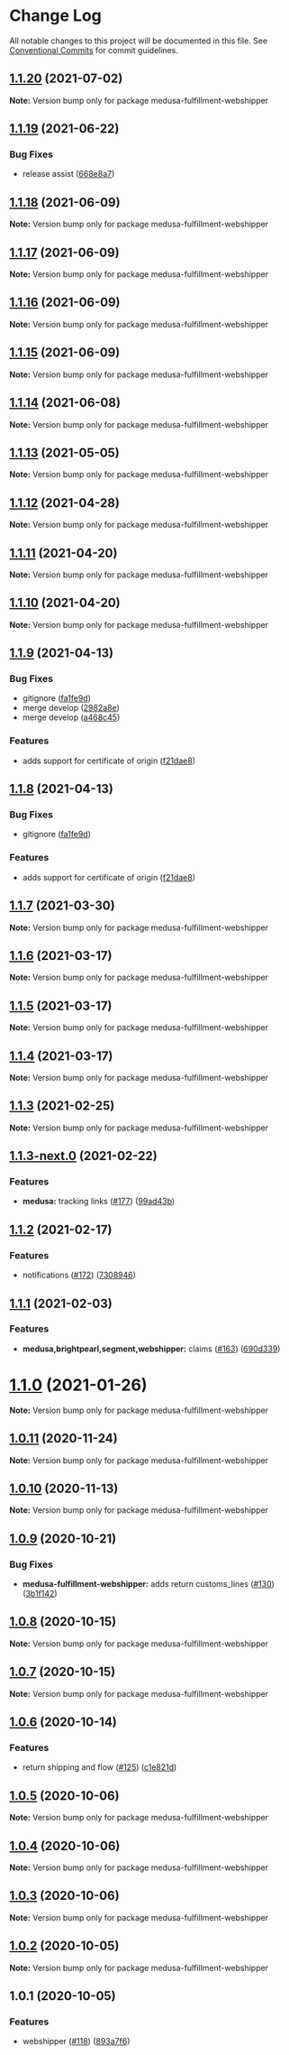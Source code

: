 # Change Log

All notable changes to this project will be documented in this file.
See [Conventional Commits](https://conventionalcommits.org) for commit guidelines.

## [1.1.20](https://github.com/medusajs/medusa/compare/medusa-fulfillment-webshipper@1.1.19...medusa-fulfillment-webshipper@1.1.20) (2021-07-02)

**Note:** Version bump only for package medusa-fulfillment-webshipper





## [1.1.19](https://github.com/medusajs/medusa/compare/medusa-fulfillment-webshipper@1.1.18...medusa-fulfillment-webshipper@1.1.19) (2021-06-22)


### Bug Fixes

* release assist ([668e8a7](https://github.com/medusajs/medusa/commit/668e8a740200847fc2a41c91d2979097f1392532))





## [1.1.18](https://github.com/medusajs/medusa/compare/medusa-fulfillment-webshipper@1.1.17...medusa-fulfillment-webshipper@1.1.18) (2021-06-09)

**Note:** Version bump only for package medusa-fulfillment-webshipper





## [1.1.17](https://github.com/medusajs/medusa/compare/medusa-fulfillment-webshipper@1.1.16...medusa-fulfillment-webshipper@1.1.17) (2021-06-09)

**Note:** Version bump only for package medusa-fulfillment-webshipper





## [1.1.16](https://github.com/medusajs/medusa/compare/medusa-fulfillment-webshipper@1.1.15...medusa-fulfillment-webshipper@1.1.16) (2021-06-09)

**Note:** Version bump only for package medusa-fulfillment-webshipper





## [1.1.15](https://github.com/medusajs/medusa/compare/medusa-fulfillment-webshipper@1.1.14...medusa-fulfillment-webshipper@1.1.15) (2021-06-09)

**Note:** Version bump only for package medusa-fulfillment-webshipper





## [1.1.14](https://github.com/medusajs/medusa/compare/medusa-fulfillment-webshipper@1.1.13...medusa-fulfillment-webshipper@1.1.14) (2021-06-08)

**Note:** Version bump only for package medusa-fulfillment-webshipper





## [1.1.13](https://github.com/medusajs/medusa/compare/medusa-fulfillment-webshipper@1.1.12...medusa-fulfillment-webshipper@1.1.13) (2021-05-05)

**Note:** Version bump only for package medusa-fulfillment-webshipper





## [1.1.12](https://github.com/medusajs/medusa/compare/medusa-fulfillment-webshipper@1.1.9...medusa-fulfillment-webshipper@1.1.12) (2021-04-28)

**Note:** Version bump only for package medusa-fulfillment-webshipper





## [1.1.11](https://github.com/medusajs/medusa/compare/medusa-fulfillment-webshipper@1.1.10...medusa-fulfillment-webshipper@1.1.11) (2021-04-20)

**Note:** Version bump only for package medusa-fulfillment-webshipper





## [1.1.10](https://github.com/medusajs/medusa/compare/medusa-fulfillment-webshipper@1.1.9...medusa-fulfillment-webshipper@1.1.10) (2021-04-20)

**Note:** Version bump only for package medusa-fulfillment-webshipper





## [1.1.9](https://github.com/medusajs/medusa/compare/medusa-fulfillment-webshipper@1.1.8...medusa-fulfillment-webshipper@1.1.9) (2021-04-13)


### Bug Fixes

* gitignore ([fa1fe9d](https://github.com/medusajs/medusa/commit/fa1fe9d619e19a277db6ee3a25ebb177222fa04b))
* merge develop ([2982a8e](https://github.com/medusajs/medusa/commit/2982a8e682e90beb4549d969d9d3b04d78a46a2d))
* merge develop ([a468c45](https://github.com/medusajs/medusa/commit/a468c451e82c68f41b5005a2e480057f6124aaa6))


### Features

* adds support for certificate of origin ([f21dae8](https://github.com/medusajs/medusa/commit/f21dae827ad64522fd1f4d6317740c6b0ded0536))





## [1.1.8](https://github.com/medusajs/medusa/compare/medusa-fulfillment-webshipper@1.1.7...medusa-fulfillment-webshipper@1.1.8) (2021-04-13)


### Bug Fixes

* gitignore ([fa1fe9d](https://github.com/medusajs/medusa/commit/fa1fe9d619e19a277db6ee3a25ebb177222fa04b))


### Features

* adds support for certificate of origin ([f21dae8](https://github.com/medusajs/medusa/commit/f21dae827ad64522fd1f4d6317740c6b0ded0536))





## [1.1.7](https://github.com/medusajs/medusa/compare/medusa-fulfillment-webshipper@1.1.6...medusa-fulfillment-webshipper@1.1.7) (2021-03-30)

**Note:** Version bump only for package medusa-fulfillment-webshipper





## [1.1.6](https://github.com/medusajs/medusa/compare/medusa-fulfillment-webshipper@1.1.5...medusa-fulfillment-webshipper@1.1.6) (2021-03-17)

**Note:** Version bump only for package medusa-fulfillment-webshipper





## [1.1.5](https://github.com/medusajs/medusa/compare/medusa-fulfillment-webshipper@1.1.3...medusa-fulfillment-webshipper@1.1.5) (2021-03-17)

**Note:** Version bump only for package medusa-fulfillment-webshipper





## [1.1.4](https://github.com/medusajs/medusa/compare/medusa-fulfillment-webshipper@1.1.3...medusa-fulfillment-webshipper@1.1.4) (2021-03-17)

**Note:** Version bump only for package medusa-fulfillment-webshipper





## [1.1.3](https://github.com/medusajs/medusa/compare/medusa-fulfillment-webshipper@1.1.3-next.0...medusa-fulfillment-webshipper@1.1.3) (2021-02-25)

**Note:** Version bump only for package medusa-fulfillment-webshipper





## [1.1.3-next.0](https://github.com/medusajs/medusa/compare/medusa-fulfillment-webshipper@1.1.2...medusa-fulfillment-webshipper@1.1.3-next.0) (2021-02-22)


### Features

* **medusa:** tracking links ([#177](https://github.com/medusajs/medusa/issues/177)) ([99ad43b](https://github.com/medusajs/medusa/commit/99ad43bf47c3922f391d433448b1c4affd88f457))





## [1.1.2](https://github.com/medusajs/medusa/compare/medusa-fulfillment-webshipper@1.1.1...medusa-fulfillment-webshipper@1.1.2) (2021-02-17)


### Features

* notifications ([#172](https://github.com/medusajs/medusa/issues/172)) ([7308946](https://github.com/medusajs/medusa/commit/7308946e567ed4e63e1ed3d9d31b30c4f1a73f0d))





## [1.1.1](https://github.com/medusajs/medusa/compare/medusa-fulfillment-webshipper@1.1.0...medusa-fulfillment-webshipper@1.1.1) (2021-02-03)


### Features

* **medusa,brightpearl,segment,webshipper:** claims ([#163](https://github.com/medusajs/medusa/issues/163)) ([690d339](https://github.com/medusajs/medusa/commit/690d33966754a7dbe159c3ac09712a3c3bfaff0b))





# [1.1.0](https://github.com/medusajs/medusa/compare/medusa-fulfillment-webshipper@1.0.11...medusa-fulfillment-webshipper@1.1.0) (2021-01-26)

**Note:** Version bump only for package medusa-fulfillment-webshipper





## [1.0.11](https://github.com/medusajs/medusa/compare/medusa-fulfillment-webshipper@1.0.10...medusa-fulfillment-webshipper@1.0.11) (2020-11-24)

**Note:** Version bump only for package medusa-fulfillment-webshipper





## [1.0.10](https://github.com/medusajs/medusa/compare/medusa-fulfillment-webshipper@1.0.9...medusa-fulfillment-webshipper@1.0.10) (2020-11-13)

**Note:** Version bump only for package medusa-fulfillment-webshipper





## [1.0.9](https://github.com/medusajs/medusa/compare/medusa-fulfillment-webshipper@1.0.8...medusa-fulfillment-webshipper@1.0.9) (2020-10-21)


### Bug Fixes

* **medusa-fulfillment-webshipper:** adds return customs_lines ([#130](https://github.com/medusajs/medusa/issues/130)) ([3b1f142](https://github.com/medusajs/medusa/commit/3b1f1422757f374efa8f3af99046753473d3f745))





## [1.0.8](https://github.com/medusajs/medusa/compare/medusa-fulfillment-webshipper@1.0.7...medusa-fulfillment-webshipper@1.0.8) (2020-10-15)

**Note:** Version bump only for package medusa-fulfillment-webshipper





## [1.0.7](https://github.com/medusajs/medusa/compare/medusa-fulfillment-webshipper@1.0.6...medusa-fulfillment-webshipper@1.0.7) (2020-10-15)

**Note:** Version bump only for package medusa-fulfillment-webshipper





## [1.0.6](https://github.com/medusajs/medusa/compare/medusa-fulfillment-webshipper@1.0.5...medusa-fulfillment-webshipper@1.0.6) (2020-10-14)


### Features

* return shipping and flow ([#125](https://github.com/medusajs/medusa/issues/125)) ([c1e821d](https://github.com/medusajs/medusa/commit/c1e821d9d4d33756c7309e5cf110d7aa9b67297d))





## [1.0.5](https://github.com/medusajs/medusa/compare/medusa-fulfillment-webshipper@1.0.4...medusa-fulfillment-webshipper@1.0.5) (2020-10-06)

**Note:** Version bump only for package medusa-fulfillment-webshipper





## [1.0.4](https://github.com/medusajs/medusa/compare/medusa-fulfillment-webshipper@1.0.3...medusa-fulfillment-webshipper@1.0.4) (2020-10-06)

**Note:** Version bump only for package medusa-fulfillment-webshipper





## [1.0.3](https://github.com/medusajs/medusa/compare/medusa-fulfillment-webshipper@1.0.2...medusa-fulfillment-webshipper@1.0.3) (2020-10-06)

**Note:** Version bump only for package medusa-fulfillment-webshipper





## [1.0.2](https://github.com/medusajs/medusa/compare/medusa-fulfillment-webshipper@1.0.1...medusa-fulfillment-webshipper@1.0.2) (2020-10-05)

**Note:** Version bump only for package medusa-fulfillment-webshipper





## 1.0.1 (2020-10-05)


### Features

* webshipper ([#118](https://github.com/medusajs/medusa/issues/118)) ([893a7f6](https://github.com/medusajs/medusa/commit/893a7f69afea67e854a67fc3b92c8a10c9c1b75c))
